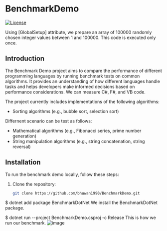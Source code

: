 # BenchmarkDemo 
[![License](https://img.shields.io/badge/license-MIT-blue.svg)](https://github.com/your-username/benchmarkdemo/blob/main/LICENSE)

Using [GlobalSetup] attribute, we prepare an array of 100000 randomly chosen integer values between 1 and 100000. This code is executed only once.

## Introduction

The Benchmark Demo project aims to compare the performance of different programming languages by running benchmark tests on common algorithms. It provides an understanding of how different languages handle tasks and helps developers make informed decisions based on performance considerations. We can measure C#, F#, and VB code.

The project currently includes implementations of the following algorithms:

- Sorting algorithms (e.g., bubble sort, selection sort)

Differnent scenario can be test as follows:
- Mathematical algorithms (e.g., Fibonacci series, prime number generation)
- String manipulation algorithms (e.g., string concatenation, string reversal)

## Installation

To run the benchmark demo locally, follow these steps:

1. Clone the repository:

   ```bash
   git clone https://github.com/bhuwan1990/BenchmarkDemo.git
   
$ dotnet add package BenchmarkDotNet
We install the BenchmarkDotNet package.


$ dotnet run --project BenchmarkDemo.csproj -c Release
This is how we run our benchmark.
![image](https://github.com/bhuwan1990/BenchmarkDemo/assets/37440900/ce739fd2-9873-46f2-a0af-0cea329fafd1)

